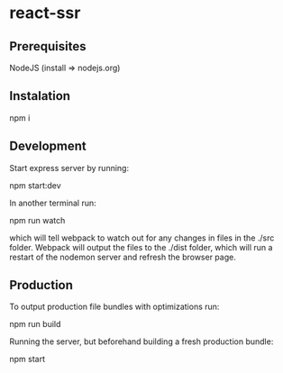 # react-ssr

## Prerequisites

NodeJS (install => nodejs.org)

## Instalation

npm i

## Development

Start express server by running:

npm start:dev

In another terminal run:

npm run watch

which will tell webpack to watch out for any changes in files in the ./src folder.
Webpack will output the files to the ./dist folder, which will run a restart of the nodemon server and refresh the browser page.

## Production
To output production file bundles with optimizations run:

npm run build

Running the server, but beforehand building a fresh production bundle:

npm start